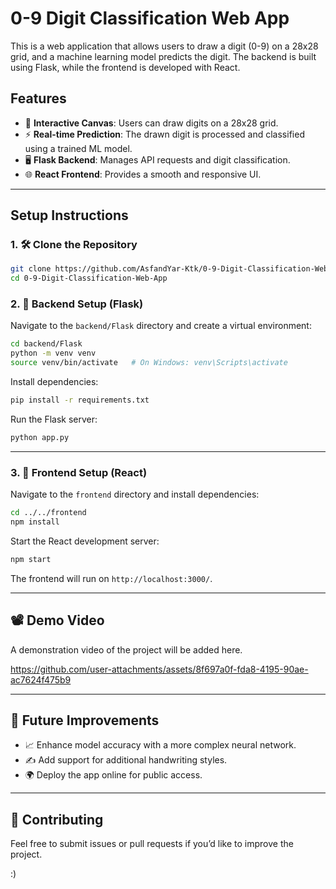 # 0-9 Digit Classification Web App

This is a web application that allows users to draw a digit (0-9) on a 28x28 grid, and a machine learning model predicts the digit. The backend is built using Flask, while the frontend is developed with React.

## Features
- 🎨 **Interactive Canvas**: Users can draw digits on a 28x28 grid.
- ⚡ **Real-time Prediction**: The drawn digit is processed and classified using a trained ML model.
- 🖥️ **Flask Backend**: Manages API requests and digit classification.
- 🌐 **React Frontend**: Provides a smooth and responsive UI.

---
## Setup Instructions

### 1. 🛠️ Clone the Repository
```bash
git clone https://github.com/AsfandYar-Ktk/0-9-Digit-Classification-Web-App.git
cd 0-9-Digit-Classification-Web-App
```

### 2. 🔧 Backend Setup (Flask)
Navigate to the `backend/Flask` directory and create a virtual environment:
```bash
cd backend/Flask
python -m venv venv
source venv/bin/activate   # On Windows: venv\Scripts\activate
```

Install dependencies:
```bash
pip install -r requirements.txt
```

Run the Flask server:
```bash
python app.py
```

---
### 3. 🚀 Frontend Setup (React)
Navigate to the `frontend` directory and install dependencies:
```bash
cd ../../frontend
npm install
```

Start the React development server:
```bash
npm start
```

The frontend will run on `http://localhost:3000/`.

---
## 📽️ Demo Video
A demonstration video of the project will be added here.

https://github.com/user-attachments/assets/8f697a0f-fda8-4195-90ae-ac7624f475b9

---
## 🔮 Future Improvements
- 📈 Enhance model accuracy with a more complex neural network.
- ✍️ Add support for additional handwriting styles.
- 🌍 Deploy the app online for public access.

---
## 🤝 Contributing
Feel free to submit issues or pull requests if you’d like to improve the project.

:)

